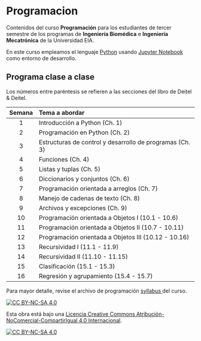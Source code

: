 # Programacion
Contenidos del curso **Programación** para los estudiantes de tercer semestre de los programas de **Ingeniería Biomédica** e **Ingeniería Mecatrónica** de la Universidad EIA.

En este curso empleamos el lenguaje [Python](https://www.python.org/) usando [Jupyter Notebook](https://jupyter.org/) como entorno de desarrollo.

## Programa clase a clase

Los números entre paréntesis se refieren a las secciones del libro de Deitel \& Deitel.

|**Semana**|**Tema a abordar**|
| :---: | :--- |
| 1      | Introducción a Python (Ch. 1) |
| 2      | Programación en Python (Ch. 2)                         |
| 3      | Estructuras de control y desarrollo de programas (Ch. 3) |
| 4      | Funciones (Ch. 4)                                     |
| 5      | Listas y tuplas (Ch. 5)                               |
| 6      | Diccionarios y conjuntos (Ch. 6)                       |
| 7      | Programación orientada a arreglos (Ch. 7)             |
| 8      | Manejo de cadenas de texto (Ch. 8)                    |
| 9      | Archivos y excepciones (Ch. 9)                        |
| 10     | Programación orientada a Objetos I (10.1 - 10.6)     |
| 11     | Programación orientada a Objetos II (10.7 - 10.11)   |
| 12     | Programación orientada a Objetos III (10.12 - 10.16) |
| 13     | Recursividad I (11.1 - 11.9)                          |
| 14     | Recursividad II (11.10 - 11.15)                       |
| 15     | Clasificación (15.1 - 15.3)                           |
| 16     | Regresión y agrupamiento (15.4 - 15.7)                |

Para mayor detalle, revise el archivo de programación <a href="PRG 2024-1 Syllabus.pdf"> syllabus </a> del curso.

[![CC BY-NC-SA 4.0][cc-by-nc-sa-shield]][cc-by-nc-sa]

Esta obra está bajo una
[Licencia Creative Commons Atribución-NoComercial-CompartirIgual 4.0 Internacional][cc-by-nc-sa].

[![CC BY-NC-SA 4.0][cc-by-nc-sa-image]][cc-by-nc-sa]

[cc-by-nc-sa]: https://creativecommons.org/licenses/by-nc-sa/4.0/deed.es
[cc-by-nc-sa-image]: https://licensebuttons.net/l/by-nc-sa/4.0/88x31.png
[cc-by-nc-sa-shield]: https://img.shields.io/badge/License-CC%20BY--NC--SA%204.0-lightgrey.svg
